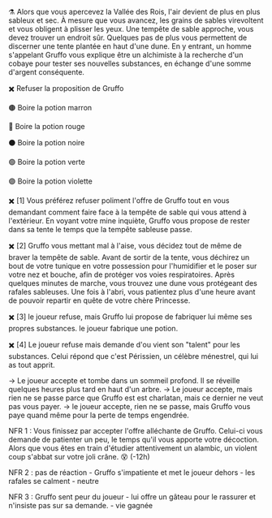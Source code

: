 ⚗️ Alors que vous apercevez la Vallée des Rois, l'air devient de plus en plus sableux et sec. À mesure que vous avancez, les grains de sables virevoltent et vous
obligent à plisser les yeux. Une tempête de sable approche, vous devez trouver un endroit sûr. Quelques pas de plus vous permettent de discerner une tente plantée 
en haut d'une dune. En y entrant, un homme s'appelant Gruffo vous explique être un alchimiste à la recherche d'un cobaye pour tester ses nouvelles substances, en échange d'une somme d'argent conséquente.

✖️ Refuser la proposition de Gruffo

🟤 Boire la potion marron

🔴 Boire la potion rouge
 
⚫ Boire la potion noire

🟢 Boire la potion verte
 
🟣 Boire la potion violette

 
✖️ [1] Vous préférez refuser poliment l'offre de Gruffo tout en vous demandant comment faire face à la tempête de sable qui vous attend à l'extérieur. En voyant votre mine inquiète, Gruffo vous propose de rester dans sa tente le temps que la tempête sableuse passe. 

✖️ [2] Gruffo vous mettant mal à l'aise, vous décidez tout de même de braver la tempête de sable. Avant de sortir de la tente, vous déchirez un bout de votre tunique en votre possession pour l'humidifier et le poser sur votre nez et bouche, afin de protéger vos voies respiratoires. Après quelques minutes de marche, vous trouvez une dune vous protégeant des rafales sableuses. Une fois à l'abri, vous patientez plus d'une heure avant de pouvoir repartir en quête de votre chère Princesse. 

✖️ [3] le joueur refuse, mais Gruffo lui propose de fabriquer lui même ses propres substances. le joueur fabrique une potion.

✖️ [4] Le joueur refuse mais demande d'ou vient son "talent" pour les substances. Celui répond que c'est Périssien, un célèbre ménestrel, qui lui as tout apprit.


-> Le joueur accepte et tombe dans un sommeil profond. Il se réveille quelques heures plus tard en haut d'un arbre.
-> Le joueur accepte, mais rien ne se passe parce que Gruffo est est charlatan, mais ce dernier ne veut pas vous payer.
-> le joueur accepte, rien ne se passe, mais Gruffo vous paye quand même pour la perte de temps engendrée.

 

NFR 1 : Vous finissez par accepter l'offre alléchante de Gruffo. Celui-ci vous demande de patienter un peu, le temps qu'il vous apporte votre décoction. Alors que vous êtes en train d'étudier attentivement un alambic, un violent coup s'abbat sur votre joli crâne. 😵 (-12h)

NFR 2 : pas de réaction - Gruffo s'impatiente et met le joueur dehors - les rafales se calment - neutre

NFR 3 : Gruffo sent peur du joueur - lui offre un gâteau pour le rassurer et n'insiste pas sur sa demande. - vie gagnée
